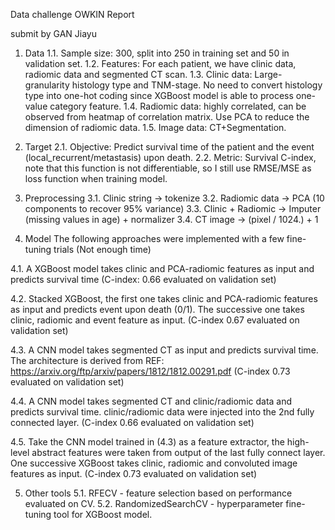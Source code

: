 Data challenge OWKIN Report 

submit by GAN Jiayu

1. Data
1.1. Sample size: 300, split into 250 in training set and 50 in validation set.
1.2. Features: For each patient, we have clinic data, radiomic data and segmented CT scan. 
1.3. Clinic data: Large-granularity histology type and TNM-stage. No need to convert histology type into one-hot coding since XGBoost model is able to process one-value category feature.
1.4. Radiomic data: highly correlated, can be observed from heatmap of correlation matrix. Use PCA to reduce the dimension of radiomic data.
1.5. Image data: CT+Segmentation.

2. Target
2.1. Objective: Predict survival time of the patient and the event (local_recurrent/metastasis) upon death.
2.2. Metric: Survival C-index, note that this function is not differentiable, so I still use RMSE/MSE as loss function when training model.

3. Preprocessing
3.1. Clinic string -> tokenize
3.2. Radiomic data -> PCA (10 components to recover 95% variance)
3.3. Clinic + Radiomic -> Imputer (missing values in age) + normalizer
3.4. CT image -> (pixel / 1024.) + 1

4. Model
The following approaches were implemented with a few fine-tuning trials (Not enough time) 

4.1. 
    A XGBoost model takes clinic and PCA-radiomic features as input and predicts survival time (C-index: 0.66 evaluated on validation set)

4.2. 
    Stacked XGBoost, the first one takes clinic and PCA-radiomic features as input and predicts event upon death (0/1). The successive one takes clinic, radiomic and event feature as input. (C-index 0.67 evaluated on validation set)

4.3. 
    A CNN model takes segmented CT as input and predicts survival time.
    The architecture is derived from REF: https://arxiv.org/ftp/arxiv/papers/1812/1812.00291.pdf 
    (C-index 0.73 evaluated on validation set)

4.4. 
    A CNN model takes segmented CT and clinic/radiomic data and predicts survival time. clinic/radiomic data were injected into the 2nd fully connected layer.
    (C-index 0.66 evaluated on validation set)

4.5. 
    Take the CNN model trained in (4.3) as a feature extractor, the high-level abstract features were taken from output of the last fully connect layer. One successive XGBoost takes clinic, radiomic and convoluted image features as input.
    (C-index 0.73 evaluated on validation set)

5. Other tools
5.1.
    RFECV - feature selection based on performance evaluated on CV.
5.2.
    RandomizedSearchCV - hyperparameter fine-tuning tool for XGBoost model.


